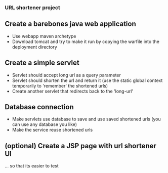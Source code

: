 ### URL shortener project

## Create a barebones java web application
  * Use webapp maven archetype
  * Download tomcat and try to make it run by copying the warfile into the deployment directory

## Create a simple servlet
  * Servlet should accept long url as a query parameter
  * Servlet should shorten the url and return it (use the static global context temporarily to 'remember' the shortened urls)
  * Create another servlet that redirects back to the 'long-url' 

## Database connection
  * Make servlets use database to save and use saved shortened urls (you can use any database you like)
  * Make the service reuse shortened urls

## (optional) Create a JSP page with url shortener UI 
... so that its easier to test 
